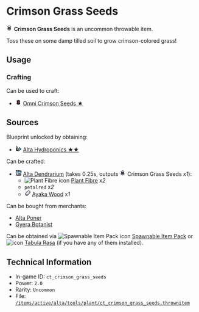 # Crimson Grass Seeds

<img src="https://raw.githubusercontent.com/Ceterai/Enternia/main/items/active/alta/tools/plant/ct_crimson_grass_seeds.png" alt="Crimson Grass Seeds icon" loading="lazy" width="auto" height="16px"/> **Crimson Grass Seeds** is an uncommon throwable item.

Toss these on some damp tilled soil to grow crimson-colored grass!

## Usage

### Crafting

Can be used to craft:

- <img src="https://raw.githubusercontent.com/Ceterai/Enternia/main/items/active/alta/tools/plant/omni/ct_crimson_grass_seeds.png" alt="Omni Crimson Seeds ★ icon" loading="lazy" width="auto" height="16px"/> [Omni Crimson Seeds ★](https://ceterai.github.io/MyEnternia/Wiki/OmniCrimsonSeeds)

## Sources

Blueprint unlocked by obtaining:

- <img src="https://raw.githubusercontent.com/Ceterai/Enternia/main/codex/alta/datamass/elin.png" alt="Alta Hydroponics ★★ icon" loading="lazy" width="auto" height="16px"/> [Alta Hydroponics ★★](https://ceterai.github.io/MyEnternia/Wiki/AltaHydroponics)

Can be crafted:

- ![ ](https://raw.githubusercontent.com/Ceterai/Enternia/main/objects/alta/crafting/dendrarium/icon.png) [Alta Dendrarium](https://ceterai.github.io/MyEnternia/Wiki/AltaDendrarium) (takes 0.25s, outputs <img src="https://raw.githubusercontent.com/Ceterai/Enternia/main/items/active/alta/tools/plant/ct_crimson_grass_seeds.png" alt="Crimson Grass Seeds icon" loading="lazy" width="auto" height="16px"/> Crimson Grass Seeds x*1*):
  - <img src="https://starbounder.org/mediawiki/images/4/4f/Plant_Fibre.png" alt="Plant Fibre icon" loading="lazy" width="14px" height="15px"/> [Plant Fibre](https://starbounder.org/Plant_Fibre) x*2*
  - `petalred` x*2*
  - <img src="https://raw.githubusercontent.com/Ceterai/Enternia/main/items/generic/crafting/ct_ayaka_wood.png" alt="Ayaka Wood icon" loading="lazy" width="auto" height="16px"/> [Ayaka Wood](https://ceterai.github.io/MyEnternia/Wiki/AyakaWood) x*1*

Can be bought from merchants:

- [Alta Poner](https://ceterai.github.io/MyEnternia/Wiki/AltaPoner)
- [Gyera Botanist](https://ceterai.github.io/MyEnternia/Wiki/GyeraBotanist)

Can be obtained via <img src="https://raw.githubusercontent.com/Silverfeelin/Starbound-SpawnableItemPack/master/interface/sip/iconSmall.png" alt="Spawnable Item Pack icon" width="18" height="14"/> [Spawnable Item Pack](https://steamcommunity.com/sharedfiles/filedetails/?id=733665104) or <img src="https://steamuserimages-a.akamaihd.net/ugc/263843960696222713/3EC9A7C005541F7D577EBCB8C5736B4EFC9973D6/" alt="icon" width="8" height="12"/> [Tabula Rasa](https://community.playstarbound.com/resources/the-tabula-rasa.3222/) (if you have any of them installed).

## Technical Information

- In-game ID: `ct_crimson_grass_seeds`
- Power: `2.0`
- Rarity: `Uncommon`
- File: [`/items/active/alta/tools/plant/ct_crimson_grass_seeds.thrownitem`](https://github.com/Ceterai/Enternia/blob/main/items/active/alta/tools/plant/ct_crimson_grass_seeds.thrownitem)
